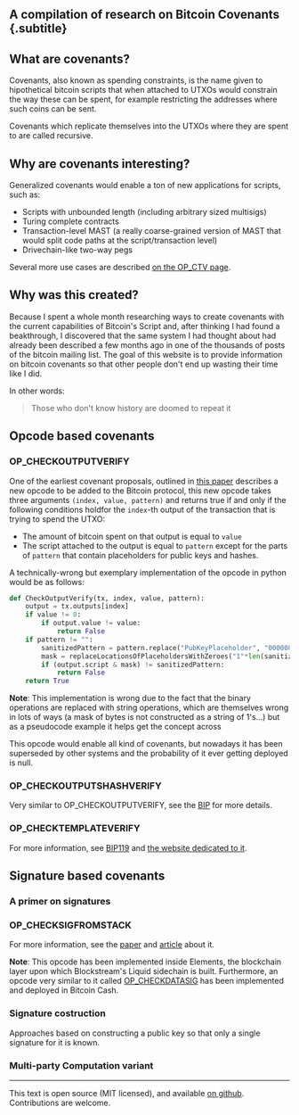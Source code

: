 ## A compilation of research on Bitcoin Covenants {.subtitle}

## What are covenants?
Covenants, also known as spending constraints, is the name given to hipothetical bitcoin scripts that when attached to UTXOs would constrain the way these can be spent, for example restricting the addresses where such coins can be sent.

Covenants which replicate themselves into the UTXOs where they are spent to are called recursive.

## Why are covenants interesting?
Generalized covenants would enable a ton of new applications for scripts, such as:
- Scripts with unbounded length (including arbitrary sized multisigs)
- Turing complete contracts
- Transaction-level MAST (a really coarse-grained version of MAST that would split code paths at the script/transaction level)
- Drivechain-like two-way pegs

Several more use cases are described [on the OP\_CTV page](https://utxos.org/uses/).

## Why was this created?
Because I spent a whole month researching ways to create covenants with the current capabilities of Bitcoin's Script and, after thinking I had found a beakthrough, I discovered that the same system I had thought about had already been described a few months ago in one of the thousands of posts of the bitcoin mailing list.
The goal of this website is to provide information on bitcoin covenants so that other people don't end up wasting their time like I did.

In other words:

> Those who don't know history are doomed to repeat it

## Opcode based covenants
### OP\_CHECKOUTPUTVERIFY
One of the earliest covenant proposals, outlined in [this paper](https://maltemoeser.de/paper/covenants.pdf) describes a new opcode to be added to the Bitcoin protocol, this new opcode takes three arguments `(index, value, pattern)` and returns true if and only if the following conditions holdfor the `index`-th output of the transaction that is trying to spend the UTXO:
- The amount of bitcoin spent on that output is equal to `value`
- The script attached to the output is equal to `pattern` except for the parts of `pattern` that contain placeholders for public keys and hashes.

A technically-wrong but exemplary implementation of the opcode in python would be as follows:
```python
def CheckOutputVerify(tx, index, value, pattern):
	output = tx.outputs[index]
	if value != 0:
		if output.value != value:
			return False
	if pattern != "":
		sanitizedPattern = pattern.replace("PubKeyPlaceholder", "00000000").replace("HashPlaceholder", "00000000")
		mask = replaceLocationsOfPlaceholdersWithZeroes("1"*len(sanitizedPattern), ["PubKeyPlaceholder", "HashPlaceholder"])
		if (output.script & mask) != sanitizedPattern:
			return False	
	return True
```
**Note**: This implementation is wrong due to the fact that the binary operations are replaced with string operations, which are themselves wrong in lots of ways (a mask of bytes is not constructed as a string of 1's...) but as a pseudocode example it helps get the concept across

This opcode would enable all kind of covenants, but nowadays it has been superseded by other systems and the probability of it ever getting deployed is null.

### OP\_CHECKOUTPUTSHASHVERIFY
Very similar to OP\_CHECKOUTPUTVERIFY, see the [BIP](https://github.com/JeremyRubin/bips/blob/op-checkoutputshashverify/bip-coshv.mediawiki) for more details.

### OP\_CHECKTEMPLATEVERIFY

For more information, see [BIP119](https://github.com/bitcoin/bips/blob/master/bip-0119.mediawiki) and [the website dedicated to it](https://utxos.org/). 

## Signature based covenants
### A primer on signatures

### OP\_CHECKSIGFROMSTACK

For more information, see the [paper](https://fc17.ifca.ai/bitcoin/papers/bitcoin17-final28.pdf) and [article](https://blockstream.com/2016/11/02/en-covenants-in-elements-alpha/) about it.

**Note**: This opcode has been implemented inside Elements, the blockchain layer upon which Blockstream's Liquid sidechain is built. Furthermore, an opcode very similar to it called [OP\_CHECKDATASIG](https://github.com/bitcoincashorg/bitcoincash.org/blob/master/spec/op_checkdatasig.md) has been implemented and deployed in Bitcoin Cash.

### Signature costruction 
Approaches based on constructing a public key so that only a single signature for it is known.

### Multi-party Computation variant

---

This text is open source (MIT licensed), and available [on github](https://github.com/corollari/bitcoin-covenants). Contributions are welcome.
